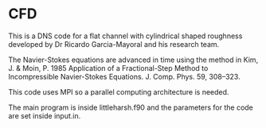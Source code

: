 # CFD
This is a DNS code for a flat channel with cylindrical shaped roughness developed by Dr Ricardo Garcia-Mayoral and his research team. 

The Navier-Stokes equations are advanced in time using the method in Kim, J. & Moin, P. 1985 Application of a Fractional-Step Method to Incompressible Navier-Stokes Equations. J. Comp. Phys. 59, 308–323.

This code uses MPI so a parallel computing architecture is needed. 

The main program is inside littleharsh.f90 and the parameters for the code are set inside input.in. 
